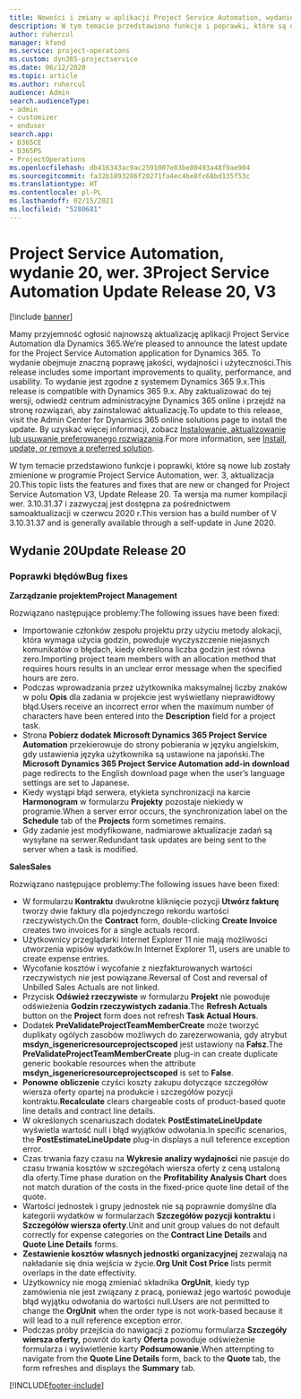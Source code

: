```yaml
---
title: Nowości i zmiany w aplikacji Project Service Automation, wydanie 20, wer. 3
description: W tym temacie przedstawiono funkcje i poprawki, które są dostępne w programie Project Service Automation, aktualizacja 20, wer. 3
author: ruhercul
manager: kfend
ms.service: project-operations
ms.custom: dyn365-projectservice
ms.date: 06/12/2020
ms.topic: article
ms.author: ruhercul
audience: Admin
search.audienceType:
- admin
- customizer
- enduser
search.app:
- D365CE
- D365PS
- ProjectOperations
ms.openlocfilehash: db416343ac9ac2591007e83be80493a48f9ae904
ms.sourcegitcommit: fa32b1893286f20271fa4ec4be8fc68bd135f53c
ms.translationtype: HT
ms.contentlocale: pl-PL
ms.lasthandoff: 02/15/2021
ms.locfileid: "5280681"
---
```

# <a name="project-service-automation-update-release-20-v3"></a><span data-ttu-id="102d5-103">Project Service Automation, wydanie 20, wer. 3</span><span class="sxs-lookup"><span data-stu-id="102d5-103">Project Service Automation Update Release 20, V3</span></span>

[!include [banner](../includes/psa-now-project-operations.md)]

<span data-ttu-id="102d5-104">Mamy przyjemność ogłosić najnowszą aktualizację aplikacji Project Service Automation dla Dynamics 365.</span><span class="sxs-lookup"><span data-stu-id="102d5-104">We’re pleased to announce the latest update for the Project Service Automation application for Dynamics 365.</span></span> <span data-ttu-id="102d5-105">To wydanie obejmuje znaczną poprawę jakości, wydajności i użyteczności.</span><span class="sxs-lookup"><span data-stu-id="102d5-105">This release includes some important improvements to quality, performance, and usability.</span></span> <span data-ttu-id="102d5-106">To wydanie jest zgodne z systemem Dynamics 365 9.x.</span><span class="sxs-lookup"><span data-stu-id="102d5-106">This release is compatible with Dynamics 365 9.x.</span></span> <span data-ttu-id="102d5-107">Aby zaktualizować do tej wersji, odwiedź centrum administracyjne Dynamics 365 online i przejdź na stronę rozwiązań, aby zainstalować aktualizację.</span><span class="sxs-lookup"><span data-stu-id="102d5-107">To update to this release, visit the Admin Center for Dynamics 365 online solutions page to install the update.</span></span> <span data-ttu-id="102d5-108">By uzyskać więcej informacji, zobacz [Instalowanie, aktualizowanie lub usuwanie preferowanego rozwiązania](https://docs.microsoft.com/power-platform/admin/install-remove-preferred-solution).</span><span class="sxs-lookup"><span data-stu-id="102d5-108">For more information, see [Install, update, or remove a preferred solution](https://docs.microsoft.com/power-platform/admin/install-remove-preferred-solution).</span></span>

<span data-ttu-id="102d5-109">W tym temacie przedstawiono funkcje i poprawki, które są nowe lub zostały zmienione w programie Project Service Automation, wer. 3, aktualizacja 20.</span><span class="sxs-lookup"><span data-stu-id="102d5-109">This topic lists the features and fixes that are new or changed for Project Service Automation V3, Update Release 20.</span></span> <span data-ttu-id="102d5-110">Ta wersja ma numer kompilacji wer. 3.10.31.37 i zazwyczaj jest dostępna za pośrednictwem samoaktualizacji w czerwcu 2020 r.</span><span class="sxs-lookup"><span data-stu-id="102d5-110">This version has a build number of V 3.10.31.37 and is generally available through a self-update in June 2020.</span></span>

## <a name="update-release-20"></a><span data-ttu-id="102d5-111">Wydanie 20</span><span class="sxs-lookup"><span data-stu-id="102d5-111">Update Release 20</span></span>

### <a name="bug-fixes"></a><span data-ttu-id="102d5-112">Poprawki błędów</span><span class="sxs-lookup"><span data-stu-id="102d5-112">Bug fixes</span></span>

<span data-ttu-id="102d5-113">**Zarządzanie projektem**</span><span class="sxs-lookup"><span data-stu-id="102d5-113">**Project Management**</span></span>

<span data-ttu-id="102d5-114">Rozwiązano następujące problemy:</span><span class="sxs-lookup"><span data-stu-id="102d5-114">The following issues have been fixed:</span></span>

- <span data-ttu-id="102d5-115">Importowanie członków zespołu projektu przy użyciu metody alokacji, która wymaga użycia godzin, powoduje wyczyszczenie niejasnych komunikatów o błędach, kiedy określona liczba godzin jest równa zero.</span><span class="sxs-lookup"><span data-stu-id="102d5-115">Importing project team members with an allocation method that requires hours results in an unclear error message when the specified hours are zero.</span></span>
- <span data-ttu-id="102d5-116">Podczas wprowadzania przez użytkownika maksymalnej liczby znaków w polu **Opis** dla zadania w projekcie jest wyświetlany nieprawidłowy błąd.</span><span class="sxs-lookup"><span data-stu-id="102d5-116">Users receive an incorrect error when the maximum number of characters have been entered into the **Description** field for a project task.</span></span>
- <span data-ttu-id="102d5-117">Strona **Pobierz dodatek Microsoft Dynamics 365 Project Service Automation** przekierowuje do strony pobierania w języku angielskim, gdy ustawienia języka użytkownika są ustawione na japoński.</span><span class="sxs-lookup"><span data-stu-id="102d5-117">The **Microsoft Dynamics 365 Project Service Automation add-in download** page redirects to the English download page when the user’s language settings are set to Japanese.</span></span>
- <span data-ttu-id="102d5-118">Kiedy wystąpi błąd serwera, etykieta synchronizacji na karcie **Harmonogram** w formularzu **Projekty** pozostaje niekiedy w programie.</span><span class="sxs-lookup"><span data-stu-id="102d5-118">When a server error occurs, the synchronization label on the **Schedule** tab of the **Projects** form sometimes remains.</span></span>
- <span data-ttu-id="102d5-119">Gdy zadanie jest modyfikowane, nadmiarowe aktualizacje zadań są wysyłane na serwer.</span><span class="sxs-lookup"><span data-stu-id="102d5-119">Redundant task updates are being sent to the server when a task is modified.</span></span>

<span data-ttu-id="102d5-120">**Sales**</span><span class="sxs-lookup"><span data-stu-id="102d5-120">**Sales**</span></span>

<span data-ttu-id="102d5-121">Rozwiązano następujące problemy:</span><span class="sxs-lookup"><span data-stu-id="102d5-121">The following issues have been fixed:</span></span>

- <span data-ttu-id="102d5-122">W formularzu **Kontraktu** dwukrotne kliknięcie pozycji **Utwórz fakturę** tworzy dwie faktury dla pojedynczego rekordu wartości rzeczywistych.</span><span class="sxs-lookup"><span data-stu-id="102d5-122">On the **Contract** form, double-clicking **Create Invoice** creates two invoices for a single actuals record.</span></span>
- <span data-ttu-id="102d5-123">Użytkownicy przeglądarki Internet Explorer 11 nie mają możliwości utworzenia wpisów wydatków.</span><span class="sxs-lookup"><span data-stu-id="102d5-123">In Internet Explorer 11, users are unable to create expense entries.</span></span>
- <span data-ttu-id="102d5-124">Wycofanie kosztów i wycofanie z niezfakturowanych wartości rzeczywistych nie jest powiązane.</span><span class="sxs-lookup"><span data-stu-id="102d5-124">Reversal of Cost and reversal of Unbilled Sales Actuals are not linked.</span></span>
- <span data-ttu-id="102d5-125">Przycisk **Odśwież rzeczywiste** w formularzu **Projekt** nie powoduje odświeżenia **Godzin rzeczywistych zadania**.</span><span class="sxs-lookup"><span data-stu-id="102d5-125">The **Refresh Actuals** button on the **Project** form does not refresh **Task Actual Hours**.</span></span>
- <span data-ttu-id="102d5-126">Dodatek **PreValidateProjectTeamMemberCreate** może tworzyć duplikaty ogólych zasobów możliwych do zarezerwowania, gdy atrybut **msdyn_isgenericresourceprojectscoped** jest ustawiony na **Fałsz**.</span><span class="sxs-lookup"><span data-stu-id="102d5-126">The **PreValidateProjectTeamMemberCreate** plug-in can create duplicate generic bookable resources when the attribute **msdyn_isgenericresourceprojectscoped** is set to **False**.</span></span>
- <span data-ttu-id="102d5-127">**Ponowne obliczenie** czyści koszty zakupu dotyczące szczegółów wiersza oferty opartej na produkcie i szczegółów pozycji kontraktu.</span><span class="sxs-lookup"><span data-stu-id="102d5-127">**Recalculate** clears chargeable costs of product-based quote line details and contract line details.</span></span>
- <span data-ttu-id="102d5-128">W określonych scenariuszach dodatek **PostEstimateLineUpdate** wyświetla wartość null i błąd wyjątków odwołania.</span><span class="sxs-lookup"><span data-stu-id="102d5-128">In specific scenarios, the **PostEstimateLineUpdate** plug-in displays a null teference exception error.</span></span>
- <span data-ttu-id="102d5-129">Czas trwania fazy czasu na **Wykresie analizy wydajności** nie pasuje do czasu trwania kosztów w szczegółach wiersza oferty z ceną ustaloną dla oferty.</span><span class="sxs-lookup"><span data-stu-id="102d5-129">Time phase duration on the **Profitability Analysis Chart** does not match duration of the costs in the fixed-price quote line detail of the quote.</span></span>
- <span data-ttu-id="102d5-130">Wartości jednostek i grupy jednostek nie są poprawnie domyślne dla kategorii wydatków w formularzach **Szczegółów pozycji kontraktu** i **Szczegółów wiersza oferty**.</span><span class="sxs-lookup"><span data-stu-id="102d5-130">Unit and unit group values do not default correctly for expense categories on the **Contract Line Details** and **Quote Line Details** forms.</span></span>
- <span data-ttu-id="102d5-131">**Zestawienie kosztów własnych jednostki organizacyjnej** zezwalają na nakładanie się dnia wejścia w życie.</span><span class="sxs-lookup"><span data-stu-id="102d5-131">**Org Unit Cost Price** lists permit overlaps in the date effectivity.</span></span>
- <span data-ttu-id="102d5-132">Użytkownicy nie mogą zmieniać składnika **OrgUnit**, kiedy typ zamówienia nie jest związany z pracą, ponieważ jego wartość powoduje błąd wyjątku odwołania do wartości null.</span><span class="sxs-lookup"><span data-stu-id="102d5-132">Users are not permitted to change the **OrgUnit** when the order type is not work-based because it will lead to a null reference exception error.</span></span>
- <span data-ttu-id="102d5-133">Podczas próby przejścia do nawigacji z poziomu formularza **Szczegóły wiersza oferty,** powrót do karty **Oferta** powoduje odświeżenie formularza i wyświetlenie karty **Podsumowanie**.</span><span class="sxs-lookup"><span data-stu-id="102d5-133">When attempting to navigate from the **Quote Line Details** form, back to the **Quote** tab, the form refreshes and displays the **Summary** tab.</span></span>


[!INCLUDE[footer-include](../includes/footer-banner.md)]